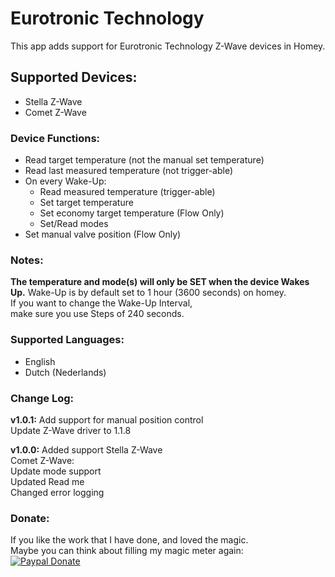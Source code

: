# Eurotronic Technology
This app adds support for Eurotronic Technology Z-Wave devices in Homey.

## Supported Devices:
+ Stella Z-Wave
+ Comet Z-Wave

### Device Functions:
+ Read target temperature (not the manual set temperature)
+ Read last measured temperature (not trigger-able)
+ On every Wake-Up:
  - Read measured temperature (trigger-able)
  - Set target temperature
  - Set economy target temperature (Flow Only)
  - Set/Read modes
+ Set manual valve position (Flow Only)

### Notes:
**The temperature and mode(s) will only be SET when the device Wakes Up.**
Wake-Up is by default set to 1 hour (3600 seconds) on homey.  
If you want to change the Wake-Up Interval,  
make sure you use Steps of 240 seconds.

### Supported Languages:
* English
* Dutch (Nederlands)

### Change Log:
**v1.0.1:**
Add support for manual position control  
Update Z-Wave driver to 1.1.8

**v1.0.0:**
Added support Stella Z-Wave  
Comet Z-Wave:  
Update mode support  
Updated Read me  
Changed error logging

### Donate:
If you like the work that I have done, and loved the magic.  
Maybe you can think about filling my magic meter again:  
[![Paypal Donate](https://www.paypalobjects.com/en_US/i/btn/btn_donate_LG.gif)](https://www.paypal.com/cgi-bin/webscr?cmd=_s-xclick&hosted_button_id=CH7AVGUY9KEQJ)
